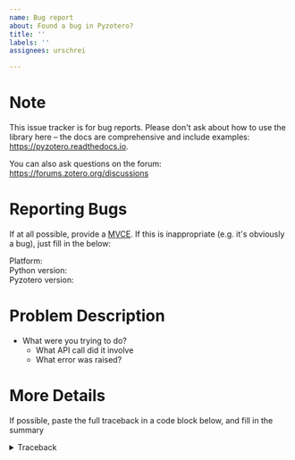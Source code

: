 ```yaml
---
name: Bug report
about: Found a bug in Pyzotero?
title: ''
labels: ''
assignees: urschrei

---
```


# Note
This issue tracker is for bug reports. Please don't ask about how to use the library here – the docs are comprehensive and include examples: https://pyzotero.readthedocs.io.

You can also ask questions on the forum: https://forums.zotero.org/discussions

# Reporting Bugs
If at all possible, provide a [MVCE](https://stackoverflow.com/help/minimal-reproducible-example). If this is inappropriate (e.g. it's obviously a bug), just fill in the below:

Platform:  
Python version:  
Pyzotero version: 

# Problem Description
- What were you trying to do?
    - What API call did it involve
    - What error was raised?

# More Details
If possible, paste the full traceback in a code block below, and fill in the summary
<details>
    <summary>Traceback</summary>
    
    code goes here, indented with four spaces

</details>
